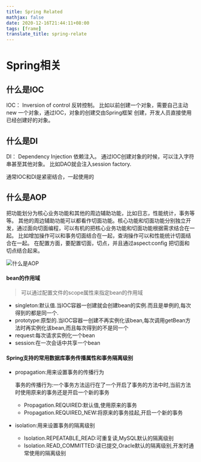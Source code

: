 ```yaml
---
title: Spring Related
mathjax: false
date: 2020-12-16T21:44:11+08:00
tags: [frame]
translate_title: spring-relate
---
```


# Spring相关

## 什么是IOC

IOC： Inversion of control 反转控制。 比如以前创建一个对象，需要自己主动new 一个对象，通过IOC，对象的创建交由Spring框架 创建，开发人员直接使用已经创建好的对象。

## 什么是DI

DI： Dependency Injection 依赖注入。 通过IOC创建对象的时候，可以注入字符串甚至其他对象。 比如DAO就会注入session factory.

通常IOC和DI是紧密结合，一起使用的

## 什么是AOP

把功能划分为核心业务功能和其他的周边辅助功能，比如日志，性能统计，事务等等。 其他的周边辅助功能可以都看作切面功能。核心功能和切面功能分别独立开发，通过面向切面编程，可以有机的把核心业务功能和切面功能根据需求结合在一起。 比如增加操作可以和事务切面结合在一起，查询操作可以和性能统计切面结合在一起。
在配置方面，要配置切面，切点，并且通过aspect:config 把切面和切点结合起来。

![什么是AOP](https://cdn.kayleh.top/gh/kayleh/cdn2/Spring的作用域/2025.png)

#### bean的作用域

> 可以通过配置文件的scope属性来指定bean的作用域

- singleton:默认值.当IOC容器一创建就会创建bean的实例.而且是单例的,每次得到的都是同一个.
- prototype:原型的.当IOC容器一创建不再实例化该bean,每次调用getBean方法时再实例化该bean,而且每次得到的不是同一个
- request:每次请求实例化一个bean
- session:在一次会话中共享一个bean

#### Spring支持的常用数据库事务传播属性和事务隔离级别

- propagation:用来设置事务的传播行为

  事务的传播行为:一个事务方法运行在了一个开启了事务的方法中时,当前方法时使用原来的事务还是开启一个新的事务

  - Propagation.REQUIRED:默认值,使用原来的事务
  - Propagation.REQUIRED_NEW:将原来的事务挂起,开启一个新的事务

- isolation:用来设置事务的隔离级别

  - Isolation.REPEATABLE_READ:可重复读,MySQL默认的隔离级别
  - Isolation.READ_COMMITTED:读已提交,Oracle默认的隔离级别,开发时通常使用的隔离级别
